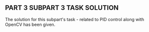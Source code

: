 ## PART 3 SUBPART 3 TASK SOLUTION
The solution for this subpart's task - related to PID control along with OpenCV has been given. 

